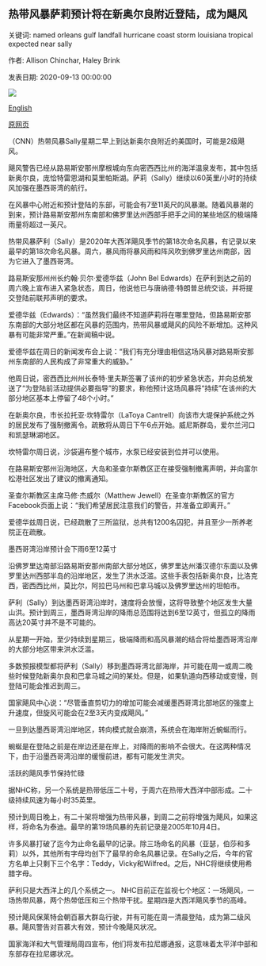 ## 热带风暴萨莉预计将在新奥尔良附近登陆，成为飓风

关键词: named orleans gulf landfall hurricane coast storm louisiana tropical expected near sally

作者: Allison Chinchar, Haley Brink

发表日期: 2020-09-13 00:00:00

![](https://cdn.cnn.com/cnnnext/dam/assets/200913153601-tropical-storm-sally-graphic-sunday-3pm-super-tease.jpg)

[English](Tropical%20Storm%20Sally%20expected%20to%20make%20landfall%20as%20a%20hurricane%20near%20New%20Orleans.md)

[原网页](https://edition.cnn.com/2020/09/13/weather/tropical-storm-sally-sunday/index.html)

（CNN）热带风暴Sally星期二早上到达新奥尔良附近的美国时，可能是2级飓风。

飓风警告已经从路易斯安那州摩根城向东向密西西比州的海洋温泉发布，其中包括新奥尔良，庞恰特雷恩湖和莫里帕斯湖。萨莉（Sally）继续以60英里/小时的持续风加强在墨西哥湾的航行。

在风暴中心附近和预计登陆的东部，可能会有7至11英尺的风暴潮。随着风暴潮的到来，预计路易斯安那州东南部和佛罗里达州西部手把手之间的某些地区的极端降雨量将超过一英尺。

热带风暴萨利（Sally）是2020年大西洋飓风季节的第18次命名风暴，有记录以来最早的第18次命名风暴。周六，暴风雨将暴风雨和阵风吹到佛罗里达州南部，因为它进入了墨西哥湾。

路易斯安那州州长约翰·贝尔·爱德华兹（John Bel Edwards）在萨利到达之前的周六晚上宣布进入紧急状态，周日，他说他已与唐纳德·特朗普总统交谈，并将提交登陆前联邦声明的要求。

爱德华兹（Edwards）：“虽然我们最终不知道萨莉将在哪里登陆，但路易斯安那东南部的大部分地区都在风暴的范围内，热带风暴或飓风的风险不断增加。这种风暴有可能非常严重。”在新闻稿中说。

爱德华兹在周日的新闻发布会上说：“我们有充分理由相信这场风暴对路易斯安那州东南部的人民构成了非常重大的威胁。”

他周日说，密西西比州州长泰特·里夫斯签署了该州的初步紧急状态，并向总统发送了“为登陆前活动提供必要指导”的要求，称他预计这场风暴将“持续”在该州的大部分地区基本上停留了48个小时。”

在新奥尔良，市长拉托亚·坎特雷尔（LaToya Cantrell）向该市大堤保护系统之外的居民发布了强制撤离令。疏散将从周日下午6点开始。威尼斯群岛，爱尔兰河口和凯瑟琳湖地区。

坎特雷尔周日说，沙袋遍布整个城市，水泵已经安装到位并可以使用。

在路易斯安那州沿海地区，大岛和圣查尔斯教区正在接受强制撤离声明，并向富尔松港社区发出了建议的撤离通知。

圣查尔斯教区主席马修·杰威尔（Matthew Jewell）在圣查尔斯教区的官方Facebook页面上说：“我们希望居民注意我们的警告，并准备立即离开。”

爱德华兹周日说，已经疏散了三所监狱，总共有1200名囚犯，并且至少一所养老院正在疏散。

墨西哥湾沿岸预计会下雨6至12英寸

沿佛罗里达南部沿路易斯安那州南部大部分地区，佛罗里达州潘汉德尔东面以及佛罗里达州西部半岛的沿岸地区，发生了洪水泛滥。这些手表包括新奥尔良，比洛克西，密西西比州，莫比尔，阿拉巴马州和巴拿马城以及佛罗里达州的坦帕市。

萨利（Sally）到达墨西哥湾沿岸时，速度将会放慢，这将导致整个地区发生大量山洪。预计到周三，墨西哥湾沿岸的降雨总范围将达到6至12英寸，但孤立的降雨高达20英寸并不是不可能的。

从星期一开始，至少持续到星期三，极端降雨和高风暴潮的结合将给墨西哥湾沿岸的大部分地区带来洪水泛滥。

多数预报模型都将萨利（Sally）移到墨西哥湾北部海岸，并可能在周一或周二晚些时候登陆新奥尔良和巴拿马城之间的某处。但是，如果轨道向西移动或变慢，则登陆可能会推迟到周三。

国家飓风中心说：“尽管垂直剪切力的增加可能会减缓墨西哥湾北部地区的强度上升速度，但旋风可能会在2至3天内变成飓风。”

一旦到达墨西哥湾沿岸地区，转向模式就会崩溃，系统会在海岸附近蜿蜒而行。

蜿蜒是在登陆之前是在岸边还是在岸上，对降雨的影响不会很大。在这两种情况下，由于沿墨西哥湾沿岸的缓慢前进，都有可能发生洪灾。

活跃的飓风季节保持忙碌

据NHC称，另一个系统是热带低压二十号，于周六在热带大西洋中部形成。二十级持续风速为每小时35英里。

预计到周日晚上，有二十架将增强为热带风暴，到周二之前将增强为飓风，如果这样，将命名为泰迪。最早的第19场风暴的先前记录是2005年10月4日。

许多风暴打破了迄今为止命名最早的记录。除三场命名的风暴（亚瑟，伯莎和多莉）以外，其他所有字母均创下了最早的命名风暴记录。在Sally之后，今年的官方名单上只剩下三个名字：Teddy，Vicky和Wilfred。之后，NHC将继续使用希腊字母。

萨利只是大西洋上的几个系统之一。 NHC目前正在监视七个地区：一场飓风，一场热带风暴，两个热带低压和三个热带干扰。星期四是大西洋飓风季节的高峰。

预计飓风保莱特会朝百慕大群岛行驶，并有可能在周一清晨登陆，成为第二级风暴。飓风警告对百慕大有效，预计今晚飓风状况。

国家海洋和大气管理局周四宣布，他们将发布拉尼娜通报，这意味着太平洋中部和东部存在拉尼娜状况。